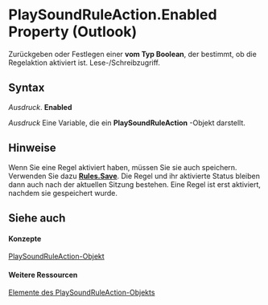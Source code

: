 
# PlaySoundRuleAction.Enabled Property (Outlook)

Zurückgeben oder Festlegen einer  **vom Typ Boolean**, der bestimmt, ob die Regelaktion aktiviert ist. Lese-/Schreibzugriff.


## Syntax

 _Ausdruck_. **Enabled**

 _Ausdruck_ Eine Variable, die ein **PlaySoundRuleAction** -Objekt darstellt.


## Hinweise

Wenn Sie eine Regel aktiviert haben, müssen Sie sie auch speichern. Verwenden Sie dazu  **[Rules.Save](d838eca0-4ec5-ab43-a031-fd65ab7d9f3c.md)**. Die Regel und ihr aktivierte Status bleiben dann auch nach der aktuellen Sitzung bestehen. Eine Regel ist erst aktiviert, nachdem sie gespeichert wurde.


## Siehe auch


#### Konzepte


[PlaySoundRuleAction-Objekt](6a7a1f78-640e-8ffc-558c-c26b87638d64.md)
#### Weitere Ressourcen


[Elemente des PlaySoundRuleAction-Objekts](http://msdn.microsoft.com/library/70f5e839-c4b9-ea8f-8cfb-69e456c98926%28Office.15%29.aspx)